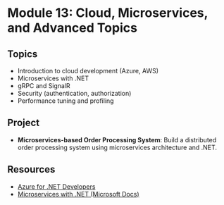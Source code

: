 # Module 13: Cloud, Microservices, and Advanced Topics

## Topics
- Introduction to cloud development (Azure, AWS)
- Microservices with .NET
- gRPC and SignalR
- Security (authentication, authorization)
- Performance tuning and profiling

## Project
- **Microservices-based Order Processing System**: Build a distributed order processing system using microservices architecture and .NET.

## Resources
- [Azure for .NET Developers](https://learn.microsoft.com/en-us/dotnet/azure/)
- [Microservices with .NET (Microsoft Docs)](https://learn.microsoft.com/en-us/dotnet/architecture/microservices/)